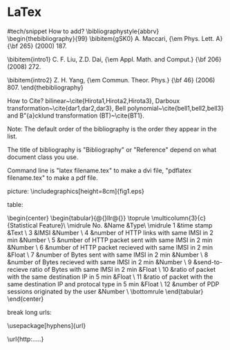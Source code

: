 # LaTex
#tech/snippet
How to add?
\bibliographystyle{abbrv}
\begin{thebibliography}{99}
\bibitem{gSK0}
A. Maccari, {\em Phys. Lett. A} {\bf 265} (2000) 187.

\bibitem{intro1}
C. F. Liu, Z.D. Dai, {\em Appl. Math. and Comput.} {\bf 206} (2008) 272.

\bibitem{intro2}
Z. H. Yang, {\em Commun. Theor. Phys.} {\bf 46} (2006) 807.
\end{thebibliography}

How to Cite?
bilinear~\cite{Hirota1,Hirota2,Hirota3}, Darboux transformation~\cite{dar1,dar2,dar3}, Bell polynomial~\cite{bell1,bell2,bell3} and B\"{a}cklund transformation (BT)~\cite{BT1}.

Note: The default order of the bibliography is the order they appear in the list.

The title of bibliography is "Bibliography" or "Reference" depend on what document class you use.

Command line is "latex filename.tex" to make a dvi file, "pdflatex filename.tex" to make a pdf file.

picture:
\includegraphics[height=8cm]{fig1.eps}

table:

\begin{center}
\begin{tabular}{@{}llr@{}}
\toprule
\multicolumn{3}{c}{Statistical Feature}\\
\midrule
No. &Name &Type\\
\midrule
1 &time stamp &Text \\
3 &IMSI &Number \\
4 &number of HTTP links with same IMSI in 2 min &Number \\
5 &number of HTTP packet sent with same IMSI in 2 min &Number \\
6 &number of HTTP packet recieved with same IMSI in 2 min &Float \\
7 &number of Bytes sent with same IMSI in 2 min &Number \\
8 &number of Bytes recieved with same IMSI in 2 min &Number \\
9 &send-to-recieve ratio of Bytes with same IMSI in 2 min &Float \\
10 &ratio of packet with the same destination IP in 5 min &Float \\
11 &ratio of packet with the same destination IP and protocal type in 5 min &Float \\
12 &number of PDP sessions originated by the user &Number \\
\bottomrule
\end{tabular}
\end{center}

break long urls:

\usepackage[hyphens]{url}

\url{http:.....}